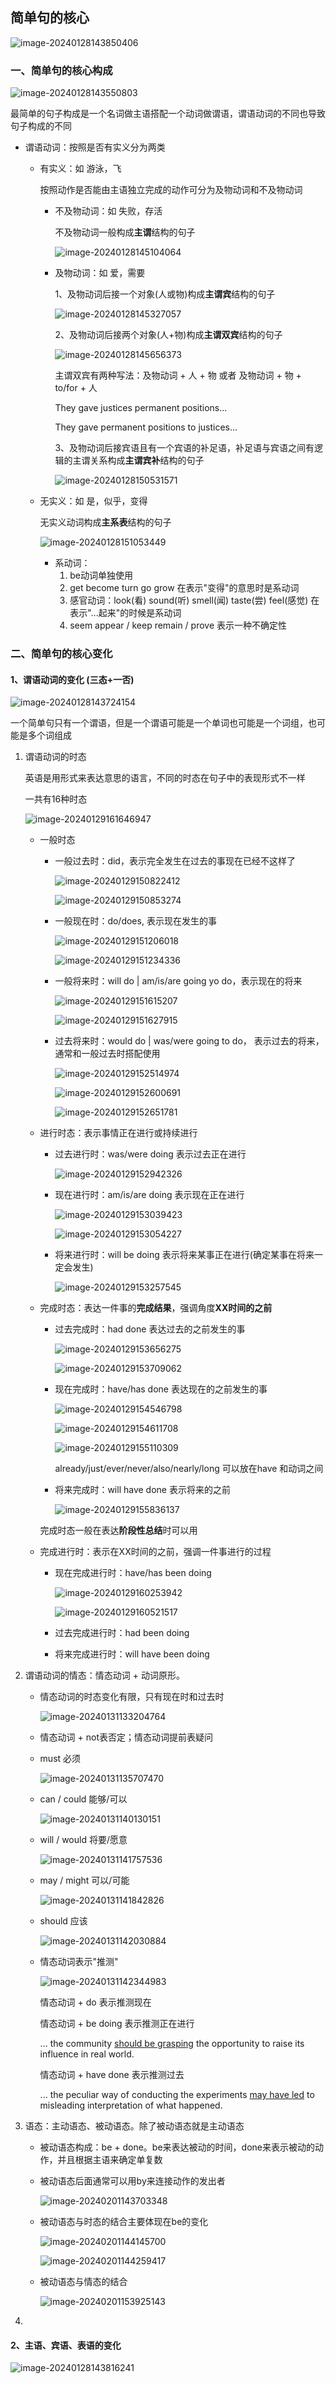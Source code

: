 ## 简单句的核心

![image-20240128143850406](https://img2023.cnblogs.com/blog/2213660/202401/2213660-20240128143851478-1870065848.png)



### 一、简单句的核心构成

![image-20240128143550803](https://img2023.cnblogs.com/blog/2213660/202401/2213660-20240128143552146-185314315.png)

最简单的句子构成是一个名词做主语搭配一个动词做谓语，谓语动词的不同也导致句子构成的不同

- 谓语动词：按照是否有实义分为两类

  - 有实义：如 游泳，飞

    按照动作是否能由主语独立完成的动作可分为及物动词和不及物动词

    - 不及物动词：如 失败，存活

      不及物动词一般构成**主谓**结构的句子

      ![image-20240128145104064](https://img2023.cnblogs.com/blog/2213660/202401/2213660-20240128145105306-809106991.png)

    - 及物动词：如 爱，需要

      1、及物动词后接一个对象(人或物)构成**主谓宾**结构的句子

      ![image-20240128145327057](https://img2023.cnblogs.com/blog/2213660/202401/2213660-20240128145328380-2064530615.png)

      2、及物动词后接两个对象(人+物)构成**主谓双宾**结构的句子

      ![image-20240128145656373](https://img2023.cnblogs.com/blog/2213660/202401/2213660-20240128145657705-399687375.png)

      主谓双宾有两种写法：及物动词 + 人 + 物 或者 及物动词 + 物 + to/for + 人

      They gave justices permanent positions...

      They gave permanent positions to justices...

      3、及物动词后接宾语且有一个宾语的补足语，补足语与宾语之间有逻辑的主谓关系构成**主谓宾补**结构的句子

      ![image-20240128150531571](https://img2023.cnblogs.com/blog/2213660/202401/2213660-20240128150532925-950577370.png)

  - 无实义：如 是，似乎，变得

    无实义动词构成**主系表**结构的句子

    ![image-20240128151053449](https://img2023.cnblogs.com/blog/2213660/202401/2213660-20240128151054815-1298489836.png)

    - 系动词：
      1. be动词单独使用
      2. get become turn go grow 在表示"变得"的意思时是系动词
      3. 感官动词：look(看) sound(听) smell(闻) taste(尝) feel(感觉) 在表示"...起来"的时候是系动词
      4. seem appear / keep remain / prove 表示一种不确定性



### 二、简单句的核心变化

#### 1、谓语动词的变化 (三态+一否)

![image-20240128143724154](https://img2023.cnblogs.com/blog/2213660/202401/2213660-20240128143725238-1963733201.png)

 一个简单句只有一个谓语，但是一个谓语可能是一个单词也可能是一个词组，也可能是多个词组成

1. 谓语动词的时态

   英语是用形式来表达意思的语言，不同的时态在句子中的表现形式不一样

   一共有16种时态

   ![image-20240129161646947](https://img2023.cnblogs.com/blog/2213660/202401/2213660-20240129161649039-1484572894.png)

   - 一般时态

     - 一般过去时：did，表示完全发生在过去的事现在已经不这样了

       ![image-20240129150822412](https://img2023.cnblogs.com/blog/2213660/202401/2213660-20240129150824014-2104800105.png)

       ![image-20240129150853274](https://img2023.cnblogs.com/blog/2213660/202401/2213660-20240129150854655-1793109937.png)

     - 一般现在时：do/does, 表示现在发生的事

       ![image-20240129151206018](https://img2023.cnblogs.com/blog/2213660/202401/2213660-20240129151207728-2138792220.png)

       ![image-20240129151234336](https://img2023.cnblogs.com/blog/2213660/202401/2213660-20240129151235690-1939008140.png)

     - 一般将来时：will do | am/is/are going yo do，表示现在的将来

       ![image-20240129151615207](https://img2023.cnblogs.com/blog/2213660/202401/2213660-20240129151616613-1527012738.png)

       ![image-20240129151627915](https://img2023.cnblogs.com/blog/2213660/202401/2213660-20240129151629200-1713730133.png)

     - 过去将来时：would do | was/were going to do， 表示过去的将来，通常和一般过去时搭配使用

       ![image-20240129152514974](https://img2023.cnblogs.com/blog/2213660/202401/2213660-20240129152516416-452471094.png)

       ![image-20240129152600691](https://img2023.cnblogs.com/blog/2213660/202401/2213660-20240129152602321-479841565.png)

       ![image-20240129152651781](https://img2023.cnblogs.com/blog/2213660/202401/2213660-20240129152653174-1586078961.png)

   - 进行时态：表示事情正在进行或持续进行

     - 过去进行时：was/were doing 表示过去正在进行

       ![image-20240129152942326](https://img2023.cnblogs.com/blog/2213660/202401/2213660-20240129152943731-1179570058.png)

     - 现在进行时：am/is/are doing 表示现在正在进行

       ![image-20240129153039423](https://img2023.cnblogs.com/blog/2213660/202401/2213660-20240129153040786-119552315.png)

       ![image-20240129153054227](https://img2023.cnblogs.com/blog/2213660/202401/2213660-20240129153055761-374629306.png)

     - 将来进行时：will be doing 表示将来某事正在进行(确定某事在将来一定会发生)

       ![image-20240129153257545](https://img2023.cnblogs.com/blog/2213660/202401/2213660-20240129153258950-1125568312.png)

   - 完成时态：表达一件事的**完成结果**，强调角度**XX时间的之前**

     - 过去完成时：had done 表达过去的之前发生的事

       ![image-20240129153656275](https://img2023.cnblogs.com/blog/2213660/202401/2213660-20240129153657891-917806276.png)

       ![image-20240129153709062](https://img2023.cnblogs.com/blog/2213660/202401/2213660-20240129153710650-1450802205.png)

     - 现在完成时：have/has done 表达现在的之前发生的事

       ![image-20240129154546798](https://img2023.cnblogs.com/blog/2213660/202401/2213660-20240129154548435-1006101310.png)

       ![image-20240129154611708](https://img2023.cnblogs.com/blog/2213660/202401/2213660-20240129154613407-1784928899.png)

       ![image-20240129155110309](https://img2023.cnblogs.com/blog/2213660/202401/2213660-20240129155111745-1013660695.png)

       already/just/ever/never/also/nearly/long 可以放在have 和动词之间

     - 将来完成时：will have done 表示将来的之前

       ![image-20240129155836137](https://img2023.cnblogs.com/blog/2213660/202401/2213660-20240129155837986-624690367.png)

     完成时态一般在表达**阶段性总结**时可以用

   - 完成进行时：表示在XX时间的之前，强调一件事进行的过程

     - 现在完成进行时：have/has been doing 

       ![image-20240129160253942](https://img2023.cnblogs.com/blog/2213660/202401/2213660-20240129160255663-646587323.png)

       ![image-20240129160521517](https://img2023.cnblogs.com/blog/2213660/202401/2213660-20240129160523351-921403677.png)

     - 过去完成进行时：had been doing

     - 将来完成进行时：will have been doing

2. 谓语动词的情态：情态动词 + 动词原形。

   - 情态动词的时态变化有限，只有现在时和过去时

     ![image-20240131133204764](https://img2023.cnblogs.com/blog/2213660/202401/2213660-20240131133206210-2123215982.png)

   - 情态动词 + not表否定；情态动词提前表疑问

   - must 必须

     ![image-20240131135707470](https://img2023.cnblogs.com/blog/2213660/202401/2213660-20240131135709057-1155444506.png)

   - can / could 能够/可以

     ![image-20240131140130151](https://img2023.cnblogs.com/blog/2213660/202401/2213660-20240131140131179-239312342.png)

   - will / would 将要/愿意

     ![image-20240131141757536](https://img2023.cnblogs.com/blog/2213660/202401/2213660-20240131141759015-116648086.png)

   - may / might 可以/可能

     ![image-20240131141842826](https://img2023.cnblogs.com/blog/2213660/202401/2213660-20240131141844092-1631550225.png)

   - should 应该

     ![image-20240131142030884](https://img2023.cnblogs.com/blog/2213660/202401/2213660-20240131142031930-303113890.png)

   - 情态动词表示"推测"

     ![image-20240131142344983](https://img2023.cnblogs.com/blog/2213660/202401/2213660-20240131142346276-27054448.png)

     情态动词 + do 表示推测现在

     情态动词 + be doing 表示推测正在进行

     ... the community <u>should be grasping</u> the opportunity to raise its influence in real world.

     情态动词 + have done 表示推测过去

     ... the peculiar way of conducting the experiments <u>may have led</u> to misleading interpretation of what happened.

3. 语态：主动语态、被动语态。除了被动语态就是主动语态

   - 被动语态构成：be + done。be来表达被动的时间，done来表示被动的动作，并且根据主语来确定单复数

   - 被动语态后面通常可以用by来连接动作的发出者

     ![image-20240201143703348](https://img2023.cnblogs.com/blog/2213660/202402/2213660-20240201143705079-503489445.png)

   - 被动语态与时态的结合主要体现在be的变化

     ![image-20240201144145700](https://img2023.cnblogs.com/blog/2213660/202402/2213660-20240201144147111-346713862.png)

     ![image-20240201144259417](https://img2023.cnblogs.com/blog/2213660/202402/2213660-20240201144300823-27595427.png)

   - 被动语态与情态的结合

     ![image-20240201153925143](https://img2023.cnblogs.com/blog/2213660/202402/2213660-20240201153926852-655555459.png)

     

4. 



#### 2、主语、宾语、表语的变化

![image-20240128143816241](https://img2023.cnblogs.com/blog/2213660/202401/2213660-20240128143817283-1488528413.png)




